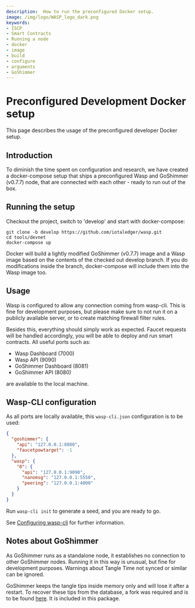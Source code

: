 ```yaml
---
description:  How to run the preconfigured Docker setup. 
image: /img/logo/WASP_logo_dark.png
keywords:
- ISCP
- Smart Contracts
- Running a node
- docker
- image
- build
- configure
- arguments
- GoShimmer
---
```

# Preconfigured Development Docker setup

This page describes the usage of the preconfigured developer Docker setup. 

## Introduction

To diminish the time spent on configuration and research, we have created a docker-compose setup that ships a preconfigured Wasp and GoShimmer (v0.7.7) node, that are connected with each other - ready to run out of the box.

## Running the setup

Checkout the project, switch to 'develop' and start with docker-compose:

```shell
git clone -b develop https://github.com/iotaledger/wasp.git
cd tools/devnet
docker-compose up
```

Docker will build a lightly modified GoShimmer (v0.7.7) image and a Wasp image based on the contents of the checked out develop branch. If you do modifications inside the branch, docker-compose will include them into the Wasp image too.

## Usage

Wasp is configured to allow any connection coming from wasp-cli. This is fine for development purposes, but please make sure to not run it on a publicly available server, or to create matching firewall filter rules.

Besides this, everything should simply work as expected. Faucet requests will be handled accordingly, you will be able to deploy and run smart contracts. All useful ports such as:

* Wasp Dashboard (7000)
* Wasp API (9090)
* GoShimmer Dashboard (8081)
* GoShimmer API (8080)

are available to the local machine.

## Wasp-CLI configuration

As all ports are locally available, this `wasp-cli.json` configuration is to be used:

```json
{
  "goshimmer": {
    "api": "127.0.0.1:8080",
    "faucetpowtarget": -1
  },
  "wasp": {
    "0": {
      "api": "127.0.0.1:9090",
      "nanomsg": "127.0.0.1:5550",
      "peering": "127.0.0.1:4000"
    }
  }
}
```

Run `wasp-cli init` to generate a seed, and you are ready to go.

See [Configuring wasp-cli](/smart-contracts/guide/chains_and_nodes/wasp-cli) for further information.

## Notes about GoShimmer

As GoShimmer runs as a standalone node, it establishes no connection to other GoShimmer nodes. Running it in this way is unusual, but fine for development purposes. Warnings about Tangle Time not synced or similar can be ignored.

GoShimmer keeps the tangle tips inside memory only and will lose it after a restart. To recover these tips from the database, a fork was required and is to be found [here](https://github.com/lmoe/goshimmer). It is included in this package.
